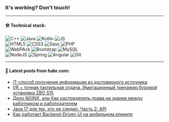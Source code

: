 ### It's working? Don't touch!

---

#### 🛠️ Technical stack:

![C++](https://img.shields.io/badge/C++-informational?logo=c%2B%2B&style=flat&logoColor=white&color=9C033A)
![Java](https://img.shields.io/badge/Java-informational?logo=java&style=flat&logoColor=white&color=007396)
![Kotlin](https://img.shields.io/badge/Kotlin-informational?logo=Kotlin&style=flat&logoColor=white&color=0095D5)
![JS](https://img.shields.io/badge/JS-informational?logo=javaScript&style=flat&logoColor=black&color=F7Df1E) <br>
![HTML5](https://img.shields.io/badge/HTML5-informational?logo=html5&style=flat&logoColor=white&color=E34F26)
![CSS3](https://img.shields.io/badge/CSS3-informational?logo=css3&style=flat&logoColor=white&color=157286)
![Sass](https://img.shields.io/badge/Saas-informational?logo=sass&style=flat&logoColor=white&color=hotpink)
![PHP](https://img.shields.io/badge/PHP-informational?logo=php&style=flat&logoColor=white&color=777BB4) <br>
![WebPAck](https://img.shields.io/badge/WebPack-informational?logo=webPack&style=flat&logoColor=white&color=FF6F00)
![Bootstrap](https://img.shields.io/badge/Bootstrap-informational?logo=Bootstrap&style=flat&logoColor=white&color=7952B3)
![MySQL](https://img.shields.io/badge/MySQL-informational?logo=MySQL&style=flat&logoColor=white&color=00f) <br>
![NodeJS](https://img.shields.io/badge/NodeJS-informational?logo=node.js&style=flat&logoColor=white&color=43853D)
![Spring](https://img.shields.io/badge/Spring-informational?logo=Spring&style=flat&logoColor=white&color=0A9EDC)
![Angular](https://img.shields.io/badge/Vue-informational?logo=vue.js&style=flat&logoColor=white&color=red)
![Git](https://img.shields.io/badge/Git-informational?logo=git&style=flat&logoColor=white&color=darkorange)

___

#### 💬 Latest posts from habr.com:

<!-- BLOG-POST-LIST:START -->
- [IT-способ получения информации из достоверного источника](https://habr.com/ru/post/663670/?utm_source=habrahabr&utm_medium=rss&utm_campaign=663670)
- [VR + точная тактильная отдача. Имитационный тренажер буровой установки ZBO S15](https://habr.com/ru/post/663664/?utm_source=habrahabr&utm_medium=rss&utm_campaign=663664)
- [Дело NGINX, или Как распределить права на знания между работником и работодателем](https://habr.com/ru/post/663036/?utm_source=habrahabr&utm_medium=rss&utm_campaign=663036)
- [Java 17 для тех, кто не следил. Часть 2: API](https://habr.com/ru/post/663220/?utm_source=habrahabr&utm_medium=rss&utm_campaign=663220)
- [Как работает Backend-Driven UI на мобильном клиенте](https://habr.com/ru/post/661941/?utm_source=habrahabr&utm_medium=rss&utm_campaign=661941)
<!-- BLOG-POST-LIST:END -->
